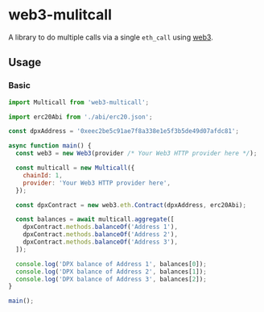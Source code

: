 # web3-mulitcall

A library to do multiple calls via a single `eth_call` using [web3](https://github.com/ChainSafe/web3.js).

## Usage

### Basic

```js
import Multicall from 'web3-multicall';

import erc20Abi from './abi/erc20.json';

const dpxAddress = '0xeec2be5c91ae7f8a338e1e5f3b5de49d07afdc81';

async function main() {
  const web3 = new Web3(provider /* Your Web3 HTTP provider here */);

  const multicall = new Multicall({
    chainId: 1,
    provider: 'Your Web3 HTTP provider here',
  });

  const dpxContract = new web3.eth.Contract(dpxAddress, erc20Abi);

  const balances = await multicall.aggregate([
    dpxContract.methods.balanceOf('Address 1'),
    dpxContract.methods.balanceOf('Address 2'),
    dpxContract.methods.balanceOf('Address 3'),
  ]);

  console.log('DPX balance of Address 1', balances[0]);
  console.log('DPX balance of Address 2', balances[1]);
  console.log('DPX balance of Address 3', balances[2]);
}

main();
```
